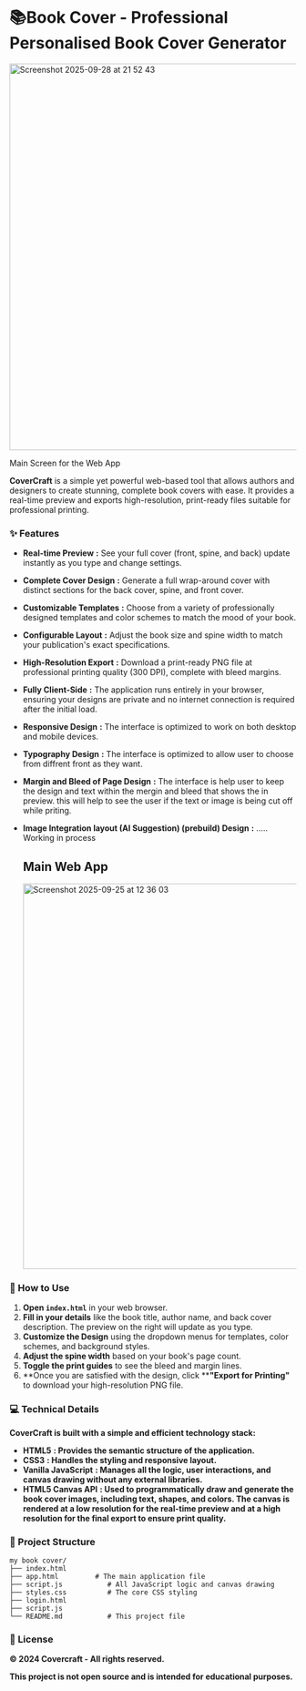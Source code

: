 # 📚Book Cover - Professional Personalised  Book Cover Generator

<img width="1328" height="679" alt="Screenshot 2025-09-28 at 21 52 43" src="https://github.com/user-attachments/assets/767ad785-30a5-42f0-9bd1-8f4c5f87a62e" />

Main Screen for the Web App

****CoverCraft**** is a simple yet powerful web-based tool that allows authors and designers to create stunning, complete book covers with ease. It provides a real-time preview and exports high-resolution, print-ready files suitable for professional printing.  

### ✨ Features

* **Real-time Preview** **:** See your full cover (front, spine, and back) update instantly as you type and change settings.
* **Complete Cover Design** **:** Generate a full wrap-around cover with distinct sections for the back cover, spine, and front cover.
* **Customizable Templates** **:** Choose from a variety of professionally designed templates and color schemes to match the mood of your book.
* **Configurable Layout** **:** Adjust the book size and spine width to match your publication's exact specifications.
* **High-Resolution Export** **:** Download a print-ready PNG file at professional printing quality (300 DPI), complete with bleed margins.
* **Fully Client-Side** **:** The application runs entirely in your browser, ensuring your designs are private and no internet connection is required after the initial load.
* **Responsive Design** **:** The interface is optimized to work on both desktop and mobile devices.
* **Typography Design** **:** The interface is optimized to allow user to choose from diffrent front as they want.
* **Margin and Bleed of Page Design** **:** The interface is help user to keep the design and text within the mergin and bleed that shows the in  preview. this will help to see the user if the text or image is being cut off while priting.
* **Image Integration layout (AI Suggestion) (prebuild) Design** **:** ..... Working in process

  ## Main Web App

  <img width="1351" height="677" alt="Screenshot 2025-09-25 at 12 36 03" src="https://github.com/user-attachments/assets/2367c83b-e502-4886-8582-0d40070fe72c" />


### 🚀 How to Use

1. **Open `index.html`** in your web browser.
2. **Fill in your details** like the book title, author name, and back cover description. The preview on the right will update as you type.
3. **Customize the Design** using the dropdown menus for templates, color schemes, and background styles.
4. **Adjust the spine width** based on your book's page count.
5. **Toggle the print guides** to see the bleed and margin lines.
6. **Once you are satisfied with the design, click ****"Export for Printing"** to download your high-resolution PNG file.

### 💻 Technical Details

**CoverCraft is built with a simple and efficient technology stack:**

* **HTML5** **: Provides the semantic structure of the application.**
* **CSS3** **: Handles the styling and responsive layout.**
* **Vanilla JavaScript** **: Manages all the logic, user interactions, and canvas drawing without any external libraries.**
* **HTML5 Canvas API** **: Used to programmatically draw and generate the book cover images, including text, shapes, and colors. The canvas is rendered at a low resolution for the real-time preview and at a high resolution for the final export to ensure print quality.**

### 📂 Project Structure

```
my book cover/
├── index.html
├── app.html         # The main application file
├── script.js           # All JavaScript logic and canvas drawing
├── styles.css          # The core CSS styling
├── login.html
├── script.js
└── README.md           # This project file

```

### 📜 License

**© 2024 Covercraft - All rights reserved.**

**This project is not open source and is intended for educational purposes.**
